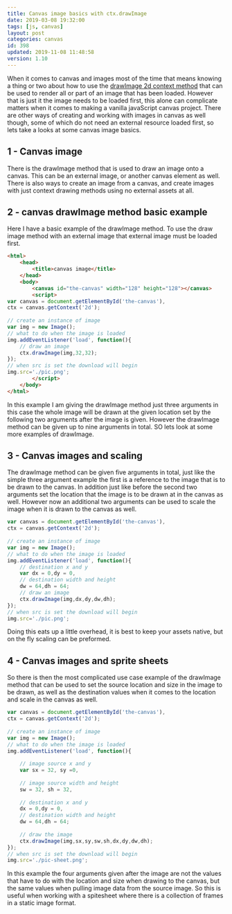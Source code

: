 ```yaml
---
title: Canvas image basics with ctx.drawImage
date: 2019-03-08 19:32:00
tags: [js, canvas]
layout: post
categories: canvas
id: 398
updated: 2019-11-08 11:48:58
version: 1.10
---
```


When it comes to canvas and images most of the time that means knowing a thing or two about how to use the [drawImage 2d context method](https://developer.mozilla.org/en-US/docs/Web/API/CanvasRenderingContext2D/drawImage) that can be used to render all or part of an image that has been loaded. However that is just it the image needs to be loaded first, this alone can complicate matters when it comes to making a vanilla javaScript canvas project. There are other ways of creating and working with images in canvas as well though, some of which do not need an external resource loaded first, so lets take a looks at some canvas image basics.

<!-- more -->

## 1 - Canvas image

There is the drawImage method that is used to draw an image onto a canvas. This can be an external image, or another canvas element as well. There is also ways to create an image from a canvas, and create images with just context drawing methods using no external assets at all. 


## 2 - canvas drawImage method basic example

Here I have a basic example of the drawImage method. To use the draw image method with an external image that external image must be loaded first.

```html
<html>
    <head>
        <title>canvas image</title>
    </head>
    <body>
        <canvas id="the-canvas" width="128" height="128"></canvas>
        <script>
var canvas = document.getElementById('the-canvas'),
ctx = canvas.getContext('2d');
 
// create an instance of image
var img = new Image();
// what to do when the image is loaded
img.addEventListener('load', function(){
    // draw an image
    ctx.drawImage(img,32,32);
});
// when src is set the download will begin
img.src='./pic.png';
        </script>
    </body>
</html>
```

In this example I am giving the drawImage method just three arguments in this case the whole image will be drawn at the given location set by the following two arguments after the image is given. However the drawImage method can be given up to nine arguments in total. SO lets look at some more examples of drawImage.

## 3 - Canvas images and scaling

The drawImage method can be given five arguments in total, just like the simple three argument example the first is a reference to the image that is to be drawn to the canvas. In addition just like before the second two arguments set the location that the image is to be drawn at in the canvas as well. However now an additional two arguments can be used to scale the image when it is drawn to the canvas as well.

```js
var canvas = document.getElementById('the-canvas'),
ctx = canvas.getContext('2d');
 
// create an instance of image
var img = new Image();
// what to do when the image is loaded
img.addEventListener('load', function(){
    // destination x and y
    var dx = 0,dy = 0,
    // destination width and height
    dw = 64,dh = 64;
    // draw an image
    ctx.drawImage(img,dx,dy,dw,dh);
});
// when src is set the download will begin
img.src='./pic.png';
```

Doing this eats up a little overhead, it is best to keep your assets native, but on the fly scaling can be preformed.

## 4 - Canvas images and sprite sheets

So there is then the most complicated use case example of the drawImage method that can be used to set the source location and size in the image to be drawn, as well as the destination values when it comes to the location and scale in the canvas as well. 

```js
var canvas = document.getElementById('the-canvas'),
ctx = canvas.getContext('2d');
 
// create an instance of image
var img = new Image();
// what to do when the image is loaded
img.addEventListener('load', function(){
 
    // image source x and y
    var sx = 32, sy =0,
 
    // image source width and height
    sw = 32, sh = 32,
 
    // destination x and y
    dx = 0,dy = 0,
    // destination width and height
    dw = 64,dh = 64;
 
    // draw the image
    ctx.drawImage(img,sx,sy,sw,sh,dx,dy,dw,dh);
});
// when src is set the download will begin
img.src='./pic-sheet.png';
```

In this example the four arguments given after the image are not the values that have to do with the location and size when drawing to the canvas, but the same values when pulling image data from the source image. So this is useful when working with a spitesheet where there is a collection of frames in a static image format.